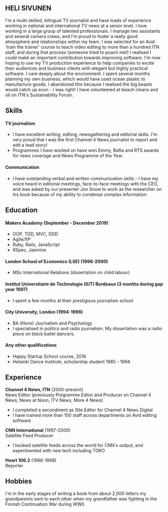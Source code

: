 ## HELI SIVUNEN

I'm a multi-skilled, bilingual TV journalist and have loads of experience working in national and international TV news at a senior level. I love working in a large group of talented professionals. I manage two assistants and several camera crews, and I'm proud to foster a really good atmosphere and relationships within my team. I was selected for an Avid 'train the trainer' course to teach video editing to more than a hundred ITN staff, and during that process (someone tried to poach me!) I realised I could make an important contribution towards improving software. I'm now hoping to use my TV production experience to help companies to excite their audiences and business clients with elegant but highly practical software. I care deeply about the environment. I spent several months planning my own business, which would have used ocean plastic to manufacture goods. I abandoned this because I realised the big beasts would catch up soon - I was right! I have volunteered at beach cleans and sit on ITN's Sustainability Forum.


## Skills

#### TV journalism

- I have excellent writing, editing, newsgathering and editorial skills. I'm very proud that I was the first Channel 4 News journalist to report and edit a lead story!
- Programmes I have worked on have won Emmy, Bafta and RTS awards for news coverage and News Programme of the Year.

#### Communication

- I have outstanding verbal and written communication skills - I have my voice heard in editorial meetings, face-to-face meetings with the CEO, and was asked by our presenter Jon Snow to work as the researcher on his book because of my ability to condense complex information. 

## Education

#### Makers Academy (September - December 2019)

- OOP, TDD, MVC, DDD
- Agile/XP
- Ruby, Rails, JavaScript
- RSpec, Jasmine

#### London School of Economics (LSE) (1998-2000)

- MSc International Relations (dissertation on child labour)

#### Institut Universitaire de Technologie (IUT) Bordeaux (3 months during gap year 1997)

- I spent a few months at their prestigious journalism school

#### City University, London (1994-1998)

- BA (Hons) Journalism and Psychology
- I specialised in politics and radio journalism. My dissertation was a radio piece on black ballet dancers.

#### Any other qualifications

- Happy Startup School course, 2016 
- Helsinki Dance Institute, scholarship student 1985 - 1994

## Experience

**Channel 4 News, ITN** (2000-present)    
News Editor (previously Programme Editor and Producer on Channel 4 News, News at Noon, ITV News, More 4 News)
- I completed a secondment as Site Editor for Channel 4 News Digital
- I have trained more than 100 staff across departments on Avid editing software

**CNN International** (1997-2000)   
Satellite Feed Producer
- I booked satellite feeds across the world for CNN's output, and experimented with new tech including TOKO

**Heart 106.2** (1996-1998)   
Reporter  

## Hobbies
I'm in the early stages of writing a book from about 2,000 letters my grandparents sent to each other when my grandfather was fighting in the Finnish Continuation War during WWII.
